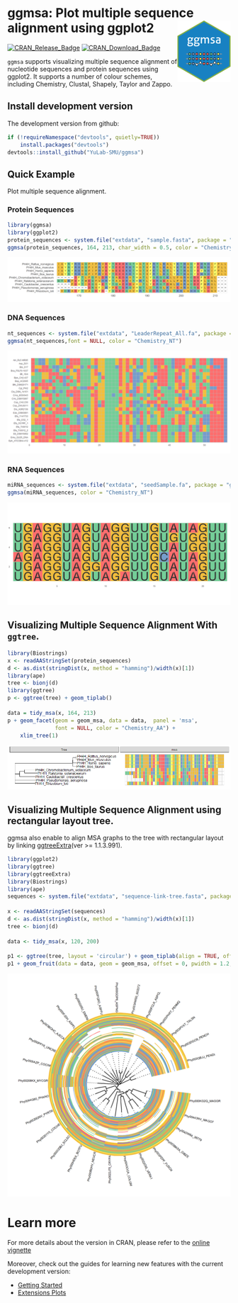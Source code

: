 <!-- README.md is generated from README.Rmd. Please edit that file -->

# ggmsa: Plot multiple sequence alignment using ggplot2 <img src="man/figures/logo.png" height="139" align="right" />

<!-- badges: start -->

[![CRAN\_Release\_Badge](https://www.r-pkg.org/badges/version-ago/ggmsa)](https://cran.r-project.org/package=ggmsa)
[![CRAN\_Download\_Badge](https://cranlogs.r-pkg.org/badges/grand-total/ggmsa?color=green)](https://cran.r-project.org/package=ggmsa)
<!-- badges: end -->

`ggmsa` supports visualizing multiple sequence alignment of nucleotide
sequences and protein sequences using ggplot2. It supports a number of
colour schemes, including Chemistry, Clustal, Shapely, Taylor and Zappo.

## Install development version

The development version from github:

``` r
if (!requireNamespace("devtools", quietly=TRUE))
    install.packages("devtools")
devtools::install_github("YuLab-SMU/ggmsa")
```

## Quick Example

Plot multiple sequence alignment.

### Protein Sequences

``` r
library(ggmsa)
library(ggplot2)
protein_sequences <- system.file("extdata", "sample.fasta", package = "ggmsa")
ggmsa(protein_sequences, 164, 213, char_width = 0.5, color = "Chemistry_AA", seq_name = T)
```

![](man/figures/unnamed-chunk-3-1.png)<!-- -->

### DNA Sequences

``` r
nt_sequences <- system.file("extdata", "LeaderRepeat_All.fa", package = "ggmsa")
ggmsa(nt_sequences,font = NULL, color = "Chemistry_NT")
```

![](man/figures/unnamed-chunk-4-1.png)<!-- -->

### RNA Sequences

``` r
miRNA_sequences <- system.file("extdata", "seedSample.fa", package = "ggmsa")
ggmsa(miRNA_sequences, color = "Chemistry_NT")
```

![](man/figures/unnamed-chunk-5-1.png)<!-- -->

## Visualizing Multiple Sequence Alignment With `ggtree`.

``` r
library(Biostrings)
x <- readAAStringSet(protein_sequences)
d <- as.dist(stringDist(x, method = "hamming")/width(x)[1])
library(ape)
tree <- bionj(d)
library(ggtree)
p <- ggtree(tree) + geom_tiplab()

data = tidy_msa(x, 164, 213)
p + geom_facet(geom = geom_msa, data = data,  panel = 'msa',
               font = NULL, color = "Chemistry_AA") +
    xlim_tree(1)
```

![](man/figures/unnamed-chunk-6-1.png)<!-- -->

## Visualizing Multiple Sequence Alignment using rectangular layout tree.

ggmsa also enable to align MSA graphs to the tree with rectangular
layout by linking
[ggtreeExtra](https://github.com/YuLab-SMU/ggtreeExtra)(ver \>=
1.1.3.991).

``` r
library(ggplot2)
library(ggtree)
library(ggtreeExtra)
library(Biostrings)
library(ape)
sequences <- system.file("extdata", "sequence-link-tree.fasta", package = "ggmsa")

x <- readAAStringSet(sequences)
d <- as.dist(stringDist(x, method = "hamming")/width(x)[1])
tree <- bionj(d)

data <- tidy_msa(x, 120, 200)

p1 <- ggtree(tree, layout = 'circular') + geom_tiplab(align = TRUE, offset = 0.545, size = 2) + xlim(NA, 1.2)
p1 + geom_fruit(data = data, geom = geom_msa, offset = 0, pwidth = 1.2, font = NULL, border = NA)
```

![](man/figures/unnamed-chunk-7-1.png)<!-- -->

# Learn more

For more details about the version in CRAN, please refer to the [online
vignette](https://cran.r-project.org/web/packages/ggmsa/vignettes/ggmsa.html)

Moreover, check out the guides for learning new features with the
current development version:

  - [Getting
    Started](https://yulab-smu.github.io/ggmsa/articles/ggmsa.html)
  - [Extensions
    Plots](https://yulab-smu.github.io/ggmsa/articles/Extensions/extensions.html)
